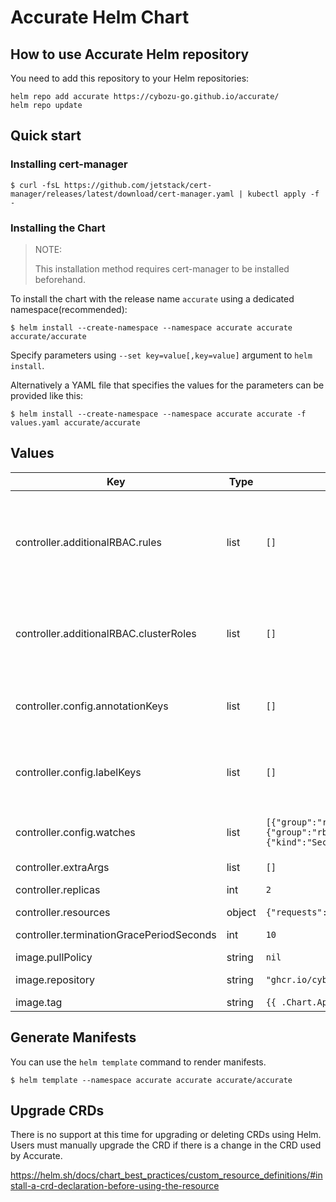 # Accurate Helm Chart

## How to use Accurate Helm repository

You need to add this repository to your Helm repositories:

```console
helm repo add accurate https://cybozu-go.github.io/accurate/
helm repo update
```

## Quick start

### Installing cert-manager

```console
$ curl -fsL https://github.com/jetstack/cert-manager/releases/latest/download/cert-manager.yaml | kubectl apply -f -
```

### Installing the Chart

> NOTE:
>
> This installation method requires cert-manager to be installed beforehand.

To install the chart with the release name `accurate` using a dedicated namespace(recommended):

```console
$ helm install --create-namespace --namespace accurate accurate accurate/accurate
```

Specify parameters using `--set key=value[,key=value]` argument to `helm install`.

Alternatively a YAML file that specifies the values for the parameters can be provided like this:

```console
$ helm install --create-namespace --namespace accurate accurate -f values.yaml accurate/accurate
```

## Values

| Key                                      | Type   | Default                                                                                                                                                                           | Description                                                                                                                                                                                                                   |
| ---------------------------------------- | ------ | --------------------------------------------------------------------------------------------------------------------------------------------------------------------------------- | ----------------------------------------------------------------------------------------------------------------------------------------------------------------------------------------------------------------------------- |
| controller.additionalRBAC.rules          | list   | `[]`                                                                                                                                                                              | Specify the RBAC rules to be added to the controller. ClusterRole and ClusterRoleBinding are created with the names `{{ release name }}-additional-resources`. The rules defined here will be used for the ClusterRole rules. |
| controller.additionalRBAC.clusterRoles   | list   | `[]`                                                                                                                                                                              | Specify additional ClusterRoles to be granted to the accurate controller. "admin" is recommended to allow the controller to manage common namespace-scoped resources.                                                         |
| controller.config.annotationKeys         | list   | `[]`                                                                                                                                                                              | Annotations to be propagated to sub-namespaces. It is also possible to specify a glob pattern that can be interpreted by Go's "path.Match" func.                                                                              |
| controller.config.labelKeys              | list   | `[]`                                                                                                                                                                              | Labels to be propagated to sub-namespaces. It is also possible to specify a glob pattern that can be interpreted by Go's "path.Match" func.                                                                                   |
| controller.config.watches                | list   | `[{"group":"rbac.authorization.k8s.io","kind":"Role","version":"v1"},{"group":"rbac.authorization.k8s.io","kind":"RoleBinding","version":"v1"},{"kind":"Secret","version":"v1"}]` | List of GVK for namespace-scoped resources that can be propagated. Any namespace-scoped resource is allowed.                                                                                                                  |
| controller.extraArgs                     | list   | `[]`                                                                                                                                                                              | Optional additional arguments.                                                                                                                                                                                                |
| controller.replicas                      | int    | `2`                                                                                                                                                                               | Specify the number of replicas of the controller Pod.                                                                                                                                                                         |
| controller.resources                     | object | `{"requests":{"cpu":"100m","memory":"20Mi"}}`                                                                                                                                     | Specify resources.                                                                                                                                                                                                            |
| controller.terminationGracePeriodSeconds | int    | `10`                                                                                                                                                                              | Specify terminationGracePeriodSeconds.                                                                                                                                                                                        |
| image.pullPolicy                         | string | `nil`                                                                                                                                                                             | Accurate image pullPolicy.                                                                                                                                                                                                    |
| image.repository                         | string | `"ghcr.io/cybozu-go/accurate"`                                                                                                                                                    | Accurate image repository to use.                                                                                                                                                                                             |
| image.tag                                | string | `{{ .Chart.AppVersion }}`                                                                                                                                                         | Accurate image tag to use.                                                                                                                                                                                                    |

## Generate Manifests

You can use the `helm template` command to render manifests.

```console
$ helm template --namespace accurate accurate accurate/accurate
```

## Upgrade CRDs

There is no support at this time for upgrading or deleting CRDs using Helm.
Users must manually upgrade the CRD if there is a change in the CRD used by Accurate.

https://helm.sh/docs/chart_best_practices/custom_resource_definitions/#install-a-crd-declaration-before-using-the-resource
